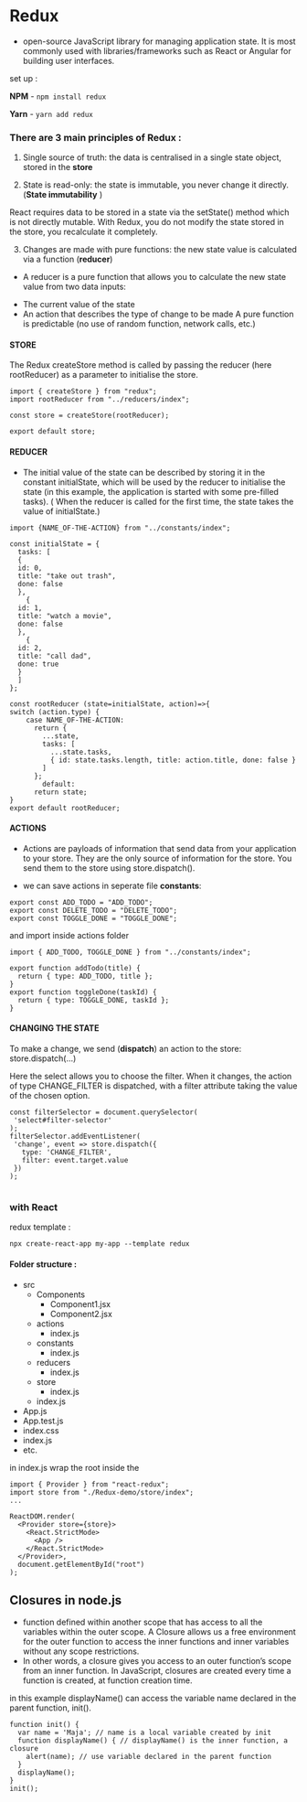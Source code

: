 # Redux

- open-source JavaScript library for managing application state. 
It is most commonly used with libraries/frameworks such as React or Angular for building user interfaces. 


set up : 

**NPM** - ```npm install redux```

**Yarn** - ```yarn add redux```




### There are 3 main principles of Redux :

1.  Single source of truth: the data is centralised in a single state object, stored in the **store**

2.  State is read-only: the state is immutable, you never change it directly. (**State immutability** )

React requires data to be stored in a state via the setState() method which is not directly mutable.
With Redux, you do not modify the state stored in the store, you recalculate it completely.


3.  Changes are made with pure functions: the new state value is calculated via a function (**reducer**)

- A reducer is a pure function that allows you to calculate the new state value from two data inputs:
 * The current value of the state
 * An action that describes the type of change to be made
A pure function is predictable (no use of random function, network calls, etc.)


#### STORE 
The Redux createStore method is called by passing the reducer (here rootReducer) as a parameter to initialise the store.

```
import { createStore } from "redux";
import rootReducer from "../reducers/index";

const store = createStore(rootReducer);

export default store;

```

#### REDUCER 
- The initial value of the state can be described by storing it in the constant  initialState, which will be used by the reducer to initialise the state (in this example, the application is started with some pre-filled tasks).
 ( When the reducer is called for the first time, the state takes the value of  initialState.)

```
import {NAME_OF-THE-ACTION} from "../constants/index";

const initialState = {
  tasks: [
  { 
  id: 0, 
  title: "take out trash", 
  done: false 
  },
    { 
  id: 1, 
  title: "watch a movie", 
  done: false 
  },
    { 
  id: 2, 
  title: "call dad", 
  done: true 
  }
  ]
};

const rootReducer (state=initialState, action)=>{
switch (action.type) {
    case NAME_OF-THE-ACTION:
      return {
        ...state,
        tasks: [
          ...state.tasks,
          { id: state.tasks.length, title: action.title, done: false }
        ]
      };
        default:
      return state;
}
export default rootReducer;
```

#### ACTIONS 
- Actions are payloads of information that send data from your application to your store. They are the only source of information for the store. You send them to the store using store.dispatch().

- we can save actions in seperate file  **constants**:
```
export const ADD_TODO = "ADD_TODO";
export const DELETE_TODO = "DELETE_TODO";
export const TOGGLE_DONE = "TOGGLE_DONE";
```
and import inside actions folder

```
import { ADD_TODO, TOGGLE_DONE } from "../constants/index";

export function addTodo(title) {
  return { type: ADD_TODO, title };
}
export function toggleDone(taskId) {
  return { type: TOGGLE_DONE, taskId };
}
```


#### CHANGING THE STATE 

To make a change, we send (**dispatch**) an action to the store: store.dispatch(...)

Here the select allows you to choose the filter. When it changes, the action of type CHANGE_FILTER is dispatched, with a filter attribute taking the value of the chosen option.
```
const filterSelector = document.querySelector(
 'select#filter-selector'
);
filterSelector.addEventListener(
 'change', event => store.dispatch({
   type: 'CHANGE_FILTER',
   filter: event.target.value
 })
);


```




### with React 

redux template :

```
npx create-react-app my-app --template redux
```


#### Folder structure :

* src
   - Components
      - Component1.jsx
      - Component2.jsx
  -  actions
      - index.js
  -  constants
      - index.js
  -  reducers
      - index.js
  -  store
      - index.js
  -  index.js
* App.js
* App.test.js
* index.css
* index.js
* etc. 


in index.js 
wrap the root <App/> inside the <Provider/>

```
import { Provider } from "react-redux";
import store from "./Redux-demo/store/index";
...

ReactDOM.render(
  <Provider store={store}>
    <React.StrictMode>
      <App />
    </React.StrictMode>
  </Provider>,
  document.getElementById("root")
);
```


## Closures in node.js
-  function defined within another scope that has access to all the variables within the outer scope. A Closure allows us a free environment for the outer function to access the inner functions and inner variables without any scope restrictions.
- In other words, a closure gives you access to an outer function’s scope from an inner function. In JavaScript, closures are created every time a function is created, at function creation time.

in this example displayName() can access the variable name declared in the parent function, init().
```
function init() {
  var name = 'Maja'; // name is a local variable created by init
  function displayName() { // displayName() is the inner function, a closure
    alert(name); // use variable declared in the parent function
  }
  displayName();
}
init();
```
